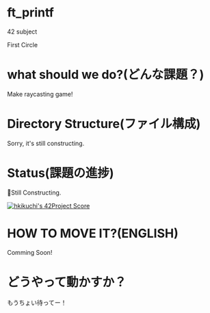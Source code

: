 # ft_printf

42 subject

First Circle

# what should we do?(どんな課題？)

Make raycasting game!

# Directory Structure(ファイル構成)

Sorry, it's still constructing.

# Status(課題の進捗)

👷Still Constructing.

[![hkikuchi's 42Project Score](https://badge42.herokuapp.com/api/project/hkikuchi/cub3d)](https://github.com/JaeSeoKim/badge42)


# HOW TO MOVE IT?(ENGLISH)

Comming Soon!

# どうやって動かすか？

もうちょい待ってー！